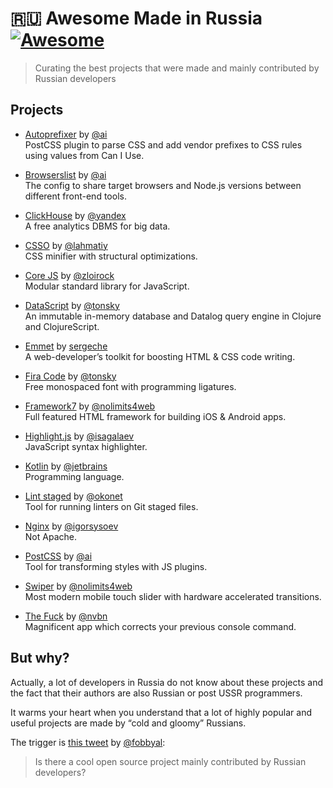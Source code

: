 # 🇷🇺 Awesome Made in Russia [![Awesome](https://awesome.re/badge.svg)](https://awesome.re)

> Curating the best projects that were made and mainly contributed by Russian developers

## Projects

- [Autoprefixer](https://github.com/postcss/autoprefixer) by [@ai](https://github.com/ai)  
  PostCSS plugin to parse CSS and add vendor prefixes to CSS rules using values from Can I Use.

- [Browserslist](https://github.com/browserslist/browserslist) by [@ai](https://github.com/ai)  
  The config to share target browsers and Node.js versions between different front-end tools.

- [ClickHouse](https://github.com/ClickHouse/ClickHouse) by [@yandex](https://github.com/yandex)  
  A free analytics DBMS for big data.

- [CSSO](https://github.com/css/csso) by [@lahmatiy](https://github.com/lahmatiy)  
  CSS minifier with structural optimizations.

- [Core JS](https://github.com/zloirock/core-js) by [@zloirock](https://github.com/zloirock/core-js)  
  Modular standard library for JavaScript.

- [DataScript](https://github.com/tonsky/datascript) by [@tonsky](https://github.com/tonsky)  
  An immutable in-memory database and Datalog query engine in Clojure and ClojureScript.

- [Emmet](https://github.com/emmetio/emmet) by [sergeche](https://github.com/sergeche)  
  A web-developer’s toolkit for boosting HTML & CSS code writing.

- [Fira Code](https://github.com/tonsky/FiraCode) by [@tonsky](https://github.com/tonsky)  
  Free monospaced font with programming ligatures.

- [Framework7](https://github.com/framework7io/framework7) by [@nolimits4web](https://github.com/nolimits4web/swiper)  
  Full featured HTML framework for building iOS & Android apps.

- [Highlight.js](https://github.com/highlightjs/highlight.js) by [@isagalaev](https://github.com/isagalaev)  
  JavaScript syntax highlighter.

- [Kotlin](https://github.com/JetBrains/kotlin) by [@jetbrains](https://github.com/JetBrains)  
  Programming language.

- [Lint staged](https://github.com/okonet/lint-staged) by [@okonet](https://github.com/okonet)  
  Tool for running linters on Git staged files.

- [Nginx](https://github.com/nginx/nginx) by [@igorsysoev](https://github.com/igorsysoev)  
  Not Apache.

- [PostCSS](https://github.com/postcss/postcss) by [@ai](https://github.com/ai)  
  Tool for transforming styles with JS plugins.

- [Swiper](https://github.com/nolimits4web/swiper) by [@nolimits4web](https://github.com/nolimits4web/swiper)  
  Most modern mobile touch slider with hardware accelerated transitions.

- [The Fuck](https://github.com/nvbn/thefuck) by [@nvbn](https://github.com/nvbn)  
  Magnificent app which corrects your previous console command.
  
## But why?

Actually, a lot of developers in Russia do not know about these projects and the fact that their authors are also Russian or post USSR programmers.

It warms your heart when you understand that a lot of highly popular and useful projects are made by “cold and gloomy” Russians.

The trigger is [this tweet](https://twitter.com/fobbyal/status/1290311704803340288) by [@fobbyal](https://github.com/fobbyal):

> Is there a cool open source project mainly contributed by Russian developers?

